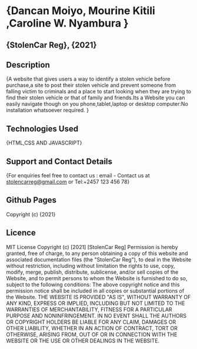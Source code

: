 # {Dancan Moiyo, Mourine Kitili ,Caroline W. Nyambura }
## {StolenCar Reg}, {2021}
## Description
{A website that gives users  a way to identify a stolen vehicle before purchase,a site to post their stolen vehicle and prevent someone from falling victim to criminals and a place to start looking when they are trying to find their stolen vehicle or that of family and friends.Its a Website you can easily navigate though on you phone,tablet,laptop or desktop computer:No installation whatsoever required.
}
## Technologies Used
{HTML,CSS AND JAVASCRIPT}
## Support and Contact Details
{For enquiries feel free to contact us : email - Contact us at stolencarreg@gmail.com or Tel:+2457 123 456 78}
## Github Pages
Copyright (c) {2021}
## Licence
MIT License
Copyright (c) [2021] [StolenCar Reg]
Permission is hereby granted, free of charge, to any person obtaining a copy
of this website and associated documentation files (the "StolenCar Reg"), to deal
in the Website without restriction, including without limitation the rights
to use, copy, modify, merge, publish, distribute, sublicense, and/or sell
copies of the Website, and to permit persons to whom the Website is
furnished to do so, subject to the following conditions:
The above copyright notice and this permission notice shall be included in all
copies or substantial portions of the Website.
THE WEBSITE IS PROVIDED "AS IS", WITHOUT WARRANTY OF ANY KIND, EXPRESS OR
IMPLIED, INCLUDING BUT NOT LIMITED TO THE WARRANTIES OF MERCHANTABILITY,
FITNESS FOR A PARTICULAR PURPOSE AND NONINFRINGEMENT. IN NO EVENT SHALL THE
AUTHORS OR COPYRIGHT HOLDERS BE LIABLE FOR ANY CLAIM, DAMAGES OR OTHER
LIABILITY, WHETHER IN AN ACTION OF CONTRACT, TORT OR OTHERWISE, ARISING FROM,
OUT OF OR IN CONNECTION WITH THE WEBSITE OR THE USE OR OTHER DEALINGS IN THE
WEBSITE.

